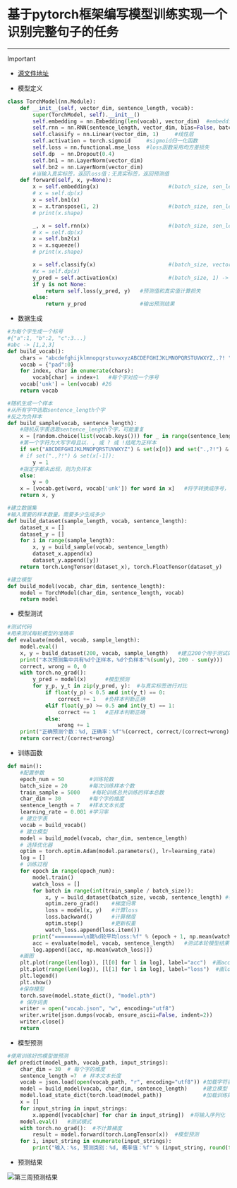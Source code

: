 # 基于pytorch框架编写模型训练实现一个识别完整句子的任务

---

> [!IMPORTANT]
>
> * [源文件地址](../src/SentenceType.py)
>
> * 模型定义
>
> ```python
> class TorchModel(nn.Module):
>     def __init__(self, vector_dim, sentence_length, vocab):
>         super(TorchModel, self).__init__()
>         self.embedding = nn.Embedding(len(vocab), vector_dim)  #embedding层
>         self.rnn = nn.RNN(sentence_length, vector_dim, bias=False, batch_first=True)   #池化层
>         self.classify = nn.Linear(vector_dim, 1)     #线性层
>         self.activation = torch.sigmoid     #sigmoid归一化函数
>         self.loss = nn.functional.mse_loss  #loss函数采用均方差损失
>         self.dp  = nn.Dropout(0.4)
>         self.bn1 = nn.LayerNorm(vector_dim)
>         self.bn2 = nn.LayerNorm(vector_dim)
>         #当输入真实标签，返回loss值；无真实标签，返回预测值
>     def forward(self, x, y=None):
>         x = self.embedding(x)                      #(batch_size, sen_len) -> (batch_size, sen_len, vector_dim)
>         # x = self.dp(x)
>         x = self.bn1(x)
>         x = x.transpose(1, 2)                      #(batch_size, sen_len, vector_dim) -> (batch_size, vector_dim, sen_len)
>         # print(x.shape)
> 
>         _, x = self.rnn(x)                         #(batch_size, sen_len, vector_dim) -> (batch_size, vector_dim)
>         # x = self.dp(x)
>         x = self.bn2(x)
>         x = x.squeeze()
>         # print(x.shape)
> 
>         x = self.classify(x)                       #(batch_size, vector_dim) -> (batch_size, 1)
>         #x = self.dp(x)
>         y_pred = self.activation(x)                #(batch_size, 1) -> (batch_size, 1)
>         if y is not None:
>             return self.loss(y_pred, y)   #预测值和真实值计算损失
>         else:
>             return y_pred                 #输出预测结果
> ```
>
> * 数据生成
>
> ```python
> #为每个字生成一个标号
> #{"a":1, "b":2, "c":3...}
> #abc -> [1,2,3]
> def build_vocab():
>     chars = "abcdefghijklmnopqrstuvwxyzABCDEFGHIJKLMNOPQRSTUVWXYZ,.?! "  #字符集
>     vocab = {"pad":0}
>     for index, char in enumerate(chars):
>         vocab[char] = index+1   #每个字对应一个序号
>     vocab['unk'] = len(vocab) #26
>     return vocab
> ```
>
> ```python
> #随机生成一个样本
> #从所有字中选取sentence_length个字
> #反之为负样本
> def build_sample(vocab, sentence_length):
>     #随机从字表选取sentence_length个字，可能重复
>     x = [random.choice(list(vocab.keys())) for _ in range(sentence_length)]
>     #第一个字符为大写字母且以. , 或 ? 或 !结尾为正样本
>     if set("ABCDEFGHIJKLMNOPQRSTUVWXYZ") & set(x[0]) and set(".,?!") & set(x[-1]):
>     # if set(".,?!") & set(x[-1]):
>         y = 1
>     #指定字都未出现，则为负样本
>     else:
>         y = 0
>     x = [vocab.get(word, vocab['unk']) for word in x]   #将字转换成序号，为了做embedding
>     return x, y
> ```
>
> ```python
> #建立数据集
> #输入需要的样本数量。需要多少生成多少
> def build_dataset(sample_length, vocab, sentence_length):
>     dataset_x = []
>     dataset_y = []
>     for i in range(sample_length):
>         x, y = build_sample(vocab, sentence_length)
>         dataset_x.append(x)
>         dataset_y.append([y])
>     return torch.LongTensor(dataset_x), torch.FloatTensor(dataset_y)
> ```
>
> ```python
> #建立模型
> def build_model(vocab, char_dim, sentence_length):
>     model = TorchModel(char_dim, sentence_length, vocab)
>     return model
> ```
>
> * 模型测试
>
> ```python
> #测试代码
> #用来测试每轮模型的准确率
> def evaluate(model, vocab, sample_length):
>     model.eval()
>     x, y = build_dataset(200, vocab, sample_length)   #建立200个用于测试的样本
>     print("本次预测集中共有%d个正样本，%d个负样本"%(sum(y), 200 - sum(y)))
>     correct, wrong = 0, 0
>     with torch.no_grad():
>         y_pred = model(x)      #模型预测
>         for y_p, y_t in zip(y_pred, y):  #与真实标签进行对比
>             if float(y_p) < 0.5 and int(y_t) == 0:
>                 correct += 1   #负样本判断正确
>             elif float(y_p) >= 0.5 and int(y_t) == 1:
>                 correct += 1   #正样本判断正确
>             else:
>                 wrong += 1
>     print("正确预测个数：%d, 正确率：%f"%(correct, correct/(correct+wrong)))
>     return correct/(correct+wrong)
> ```
>
> * 训练函数
>
> ```python
> def main():
>     #配置参数
>     epoch_num = 50        #训练轮数
>     batch_size = 20       #每次训练样本个数
>     train_sample = 5000    #每轮训练总共训练的样本总数
>     char_dim = 30         #每个字的维度
>     sentence_length = 7   #样本文本长度
>     learning_rate = 0.001 #学习率
>     # 建立字表
>     vocab = build_vocab()
>     # 建立模型
>     model = build_model(vocab, char_dim, sentence_length)
>     # 选择优化器
>     optim = torch.optim.Adam(model.parameters(), lr=learning_rate)
>     log = []
>     # 训练过程
>     for epoch in range(epoch_num):
>         model.train()
>         watch_loss = []
>         for batch in range(int(train_sample / batch_size)):
>             x, y = build_dataset(batch_size, vocab, sentence_length) #构造一组训练样本
>             optim.zero_grad()    #梯度归零
>             loss = model(x, y)   #计算loss
>             loss.backward()      #计算梯度
>             optim.step()         #更新权重
>             watch_loss.append(loss.item())
>         print("=========\n第%d轮平均loss:%f" % (epoch + 1, np.mean(watch_loss)))
>         acc = evaluate(model, vocab, sentence_length)   #测试本轮模型结果
>         log.append([acc, np.mean(watch_loss)])
>     #画图
>     plt.plot(range(len(log)), [l[0] for l in log], label="acc")  #画acc曲线
>     plt.plot(range(len(log)), [l[1] for l in log], label="loss")  #画loss曲线
>     plt.legend()
>     plt.show()
>     #保存模型
>     torch.save(model.state_dict(), "model.pth")
>     # 保存词表
>     writer = open("vocab.json", "w", encoding="utf8")
>     writer.write(json.dumps(vocab, ensure_ascii=False, indent=2))
>     writer.close()
>     return
> ```
>
> * 模型预测
>
> ```python
> #使用训练好的模型做预测
> def predict(model_path, vocab_path, input_strings):
>     char_dim = 30  # 每个字的维度
>     sentence_length =7  # 样本文本长度
>     vocab = json.load(open(vocab_path, "r", encoding="utf8")) #加载字符表
>     model = build_model(vocab, char_dim, sentence_length)     #建立模型
>     model.load_state_dict(torch.load(model_path))             #加载训练好的权重
>     x = []
>     for input_string in input_strings:
>         x.append([vocab[char] for char in input_string])  #将输入序列化
>     model.eval()   #测试模式
>     with torch.no_grad():  #不计算梯度
>         result = model.forward(torch.LongTensor(x))  #模型预测
>     for i, input_string in enumerate(input_strings):
>         print("输入：%s, 预测类别：%d, 概率值：%f" % (input_string, round(float(result[i])), result[i])) #打印结果
> ```
>
> * 预测结果
>
> ![第三周预测结果](D:\SXLNLP\向为成\src\第三周作业预测结果.png)

